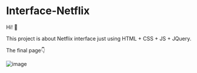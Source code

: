 # Interface-Netflix

Hi! 👋

This project is about Netflix interface just using HTML + CSS + JS + JQuery.

The final page👇

![image](https://user-images.githubusercontent.com/93061129/160227344-8a699e6b-7c81-44e7-88e1-2bc0482c5a0b.png)

